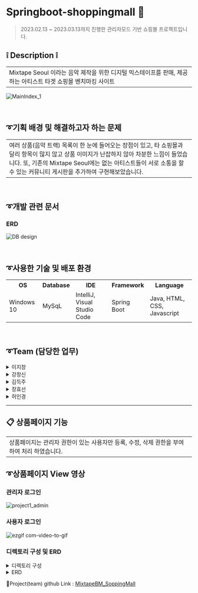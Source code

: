 # Springboot-shoppingmall 💽
> 2023.02.13 ~ 2023.03.13까지 진행한 관리자모드 기반 쇼핑몰 프로젝트입니다.

## ❕ Description ❕
<table>
  <tr>
    <td>
Mixtape Seoul 이라는 음악 제작을 위한 디지털 믹스테이프를 판매, 제공하는 아티스트 타겟 쇼핑몰 벤치마킹 사이트
    </td>
  </tr>
</table>

![MainIndex_1](https://user-images.githubusercontent.com/116870668/233907592-9cd7342d-1dc8-458b-91e1-6e19ff09a73d.jpg)

<br>

## ➰기획 배경 및 해결하고자 하는 문제
<table>
  <tr>
    <td>
여러 상품(음악 트랙) 목록이 한 눈에 들어오는 장점이 있고, 타 쇼핑몰과 달리 항목이 많지 않고 상품 이미지가 난잡하지 않아 차분한 느낌이 들었습니다.
또, 기존의 Mixtape Seoul에는 없는 아티스트들이 서로 소통을 할 수 있는 커뮤니티 게시판을 추가하여 구현해보았습니다.
    </td>
  </tr>
</table>

<br>

## ➰개발 관련 문서
### ERD

![DB design](https://user-images.githubusercontent.com/116870668/233907352-f40ad61f-f589-41a4-add1-5ad99126ac35.jpg)


<br>

## ➰사용한 기술 및 배포 환경
<table>
  <tr>
    <th>OS</th>
    <th>Database</th>
    <th>IDE</th>
    <th>Framework</th>
    <th>Language</th>
  </tr>
  <tr>
    <td>Windows 10</td>
    <td>MySqL</td>
    <td>IntelliJ, Visual Studio Code</td>
    <td>Spring Boot</td>
    <td>Java, HTML, CSS, Javascript</td>
  </tr>
</table>

<br>

## ➰Team (담당한 업무)
<details>
<summary> 이지창 </summary>

1. DB설계
2. 장바구니 서비스(CRD)
3. 마이페이지
4. AWS EC2 배포
</details>
<details>
<summary> 강창신 </summary>

1. 페이지 Header&Footer layout
2. main&Admin 페이지
3. 게시판 댓글 기능
</details>
<details>
<summary> 김득주 </summary>

1. 회원서비스(CRUD)
2. Spring Security
</details>
<details>
<summary> 장효선 </summary>

1. 상품서비스(CRUD) 
2. 메인페이지, 로그인, 회원가입페이지 디자인(Html,CSS) 제작
3. Chat-bot
</details>
<details>
  
<summary> 허인경 </summary>
  
1. 게시판서비스(CRUD)
2. PPT제작
</details>

***

## 📋 상품페이지 기능

<table>
  <tr>
    <td>
상품페이지는 관리자 권한이 있는 사용자만 등록, 수정, 삭제 권한을 부여하여 처리 하였습니다.
    </td>
  </tr>
</table>

## ➰상품페이지 View 영상
### 관리자 로그인

![project1_admin](https://github.com/wkdgytjs/MixtapeBM-pj/assets/116870668/4fde8ba5-2549-4a2e-830e-6365eed4fa42)

### 사용자 로그인

![ezgif com-video-to-gif](https://github.com/wkdgytjs/MixtapeBM-pj/assets/116870668/c42c53fe-0c8f-43e9-bb15-b70994a89151)

### 디렉토리 구성 및 ERD
<details>
<summary>디렉토리 구성</summary>
  
![track](https://github.com/wkdgytjs/Groupware-pj/assets/116870668/8901fbcd-2c85-4abe-8ba4-1ed121feaa6d)

</details>
<details>
  
<summary>ERD</summary>
  
![mixtape_erd](https://github.com/wkdgytjs/Groupware-pj/assets/116870668/5be5cf36-a328-40aa-b5ca-a30aff4e410c)
  
> 사용자 한명이 여러 상품을 담을 수 있고 장바구니에 여러 상품들이 담길 수 있어 member테이블은 item테이블과 1:N  item테이블은 cart_item테이블과 1:N 관계 설정
</details>

🔗Project(team) github Link : [MixtapeBM_SoppingMall](https://github.com/jichang-lee/Academy_first_project/tree/master)

